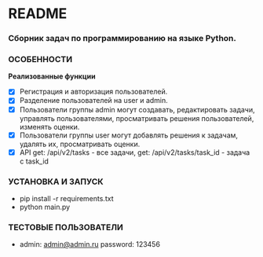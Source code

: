 # README	
### Сборник задач по программированию на языке Python.

### ОСОБЕННОСТИ
**Реализованные функции**
- [x] Регистрация и авторизация пользователей.
- [x] Разделение пользователей на user и admin.
- [x] Пользователи группы admin могут создавать, редактировать задачи, управлять пользователями, просматривать решения пользователей, изменять оценки.
- [x] Пользователи группы user могут добавлять решения к задачам, удалять их, просматривать оценки.
- [x] API get: /api/v2/tasks - все задачи, get: /api/v2/tasks/task_id - задача с task_id

### УСТАНОВКА И ЗАПУСК
- pip install -r requirements.txt
- python main.py

### ТЕСТОВЫЕ ПОЛЬЗОВАТЕЛИ	
- admin: admin@admin.ru password: 123456

